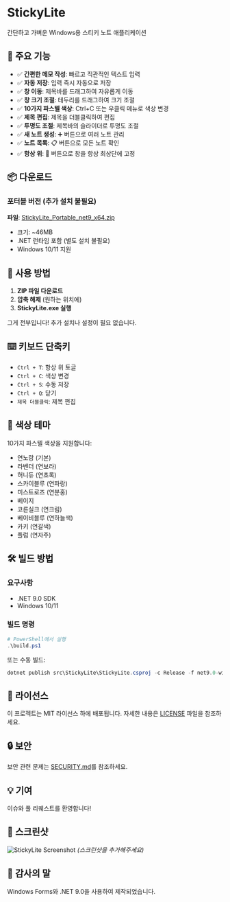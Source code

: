 # StickyLite

간단하고 가벼운 Windows용 스티키 노트 애플리케이션

## 🌟 주요 기능

- ✅ **간편한 메모 작성**: 빠르고 직관적인 텍스트 입력
- ✅ **자동 저장**: 입력 즉시 자동으로 저장
- ✅ **창 이동**: 제목바를 드래그하여 자유롭게 이동
- ✅ **창 크기 조절**: 테두리를 드래그하여 크기 조절
- ✅ **10가지 파스텔 색상**: Ctrl+C 또는 우클릭 메뉴로 색상 변경
- ✅ **제목 편집**: 제목을 더블클릭하여 편집
- ✅ **투명도 조절**: 제목바의 슬라이더로 투명도 조절
- ✅ **새 노트 생성**: ➕ 버튼으로 여러 노트 관리
- ✅ **노트 목록**: 📋 버튼으로 모든 노트 확인
- ✅ **항상 위**: 📌 버튼으로 창을 항상 최상단에 고정

## 📦 다운로드

### 포터블 버전 (추가 설치 불필요)
**파일**: [StickyLite_Portable_net9_x64.zip](./StickyLite_Portable_net9_x64.zip)
- 크기: ~46MB
- .NET 런타임 포함 (별도 설치 불필요)
- Windows 10/11 지원

## 🚀 사용 방법

1. **ZIP 파일 다운로드**
2. **압축 해제** (원하는 위치에)
3. **StickyLite.exe 실행**

그게 전부입니다! 추가 설치나 설정이 필요 없습니다.

## ⌨️ 키보드 단축키

- `Ctrl + T`: 항상 위 토글
- `Ctrl + C`: 색상 변경
- `Ctrl + S`: 수동 저장
- `Ctrl + Q`: 닫기
- `제목 더블클릭`: 제목 편집

## 🎨 색상 테마

10가지 파스텔 색상을 지원합니다:
- 연노랑 (기본)
- 라벤더 (연보라)
- 허니듀 (연초록)
- 스카이블루 (연파랑)
- 미스트로즈 (연분홍)
- 베이지
- 코른실크 (연크림)
- 베이비블루 (연하늘색)
- 카키 (연갈색)
- 플럼 (연자주)

## 🛠️ 빌드 방법

### 요구사항
- .NET 9.0 SDK
- Windows 10/11

### 빌드 명령
```powershell
# PowerShell에서 실행
.\build.ps1
```

또는 수동 빌드:
```powershell
dotnet publish src\StickyLite\StickyLite.csproj -c Release -f net9.0-windows -r win-x64 --self-contained true
```

## 📝 라이선스

이 프로젝트는 MIT 라이선스 하에 배포됩니다. 자세한 내용은 [LICENSE](LICENSE) 파일을 참조하세요.

## 🔒 보안

보안 관련 문제는 [SECURITY.md](SECURITY.md)를 참조하세요.

## 💡 기여

이슈와 풀 리퀘스트를 환영합니다!

## 📸 스크린샷

![StickyLite Screenshot](https://via.placeholder.com/600x400?text=StickyLite+Screenshot)
*(스크린샷을 추가해주세요)*

## 🙏 감사의 말

Windows Forms와 .NET 9.0을 사용하여 제작되었습니다.

